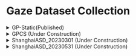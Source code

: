 # Gaze Dataset Collection


<details>
<summary> GP-Static(Published)</summary>

### GP-Static(Published)
| # Vids | fps | multi-view | length per vid | # annotations | headbox | gaze point | gaze patterns | 
|:------:|:---:|:----------:|:--------------:|:-------------:|:-------:|:----------:|:-------------:|
|   370 |  25  |     ❌    |   3-15 seconds  | 169,364       |  ✅    |   ❌       |     ✅      |


**Source:** The dataset contains videos sampled from two existing dataset: [UCO-LAEO](https://github.com/AVAuco/ucolaeodb/) and [GazeCommunication](https://github.com/LifengFan/Human-Gaze-Communication)

**Location:** The dataset currently save at `/home/changfei/X_Nas/data/GazeFollow_ours/GP_static`

**Additional Remarks:** The dataset is designed for the static gaze pattern classification task. Published with [Gaze Pattern Recognition in Dyadic Communication](https://dl.acm.org/doi/abs/10.1145/3588015.3588411).

</details>




<details>
<summary> GPCS (Under Construction)</summary>

###  GPCS (Under Construction) 
| # Vids | fps | multi-view | length per vid | # annotations | headbox | gaze point | gaze patterns | 
|:------:|:---:|:----------:|:--------------:|:-------------:|:-------:|:----------:|:-------------:|
|     |  |    |  |       |   |       |      |



**Source:**  The dataset contains videos sampled from youtube, pexels and envatos.

**Location:** The dataset currently save at 

**Additional Remarks:**

The dataset is designed for the static and dynamic gaze pattern classification task.

</details>

<details>
<summary> ShanghaiASD_20230301 (Under Construction)</summary>
  
### ShanghaiASD_20230301 (Under Construction)

| # Vids | fps | multi-view | length per vid | # annotations | headbox | gaze point | gaze patterns | 
|:------:|:---:|:----------:|:--------------:|:-------------:|:-------:|:----------:|:-------------:|
|  17(out of 40)  |  30  |     ✅    |  6-20 minutes   |    633,900    |  ✅    |   ✅       |      ❌    |

**Location:** The dataset currently save at `10.29.0.195:/affect/D/Data/data/ShanghaiASD/20230301`

**Additional Remarks:** Currently there are multi-view annotations on 7 instances, under each instance, 2-4 views from different cameras are available.

</details>

<details>
<summary> ShanghaiASD_20230531 (Under Construction)</summary>
### ShanghaiASD_20230531 (Under Construction)
</details>
